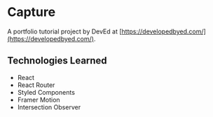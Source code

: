 # Capture

A portfolio tutorial project by DevEd at [https://developedbyed.com/](https://developedbyed.com/).

## Technologies Learned

-   React
-   React Router
-   Styled Components
-   Framer Motion
-   Intersection Observer

